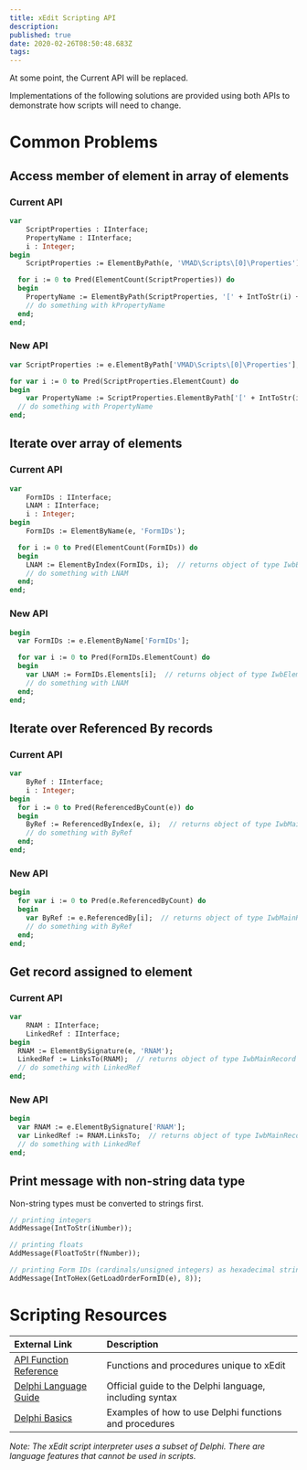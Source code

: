 ```yaml
---
title: xEdit Scripting API
description: 
published: true
date: 2020-02-26T08:50:48.683Z
tags: 
---
```


At some point, the Current API will be replaced.

Implementations of the following solutions are provided using both APIs to demonstrate how scripts will need to change.

# Common Problems

## Access member of element in array of elements

### Current API

```pascal
var
	ScriptProperties : IInterface;
	PropertyName : IInterface;
	i : Integer;
begin
	ScriptProperties := ElementByPath(e, 'VMAD\Scripts\[0]\Properties');

  for i := 0 to Pred(ElementCount(ScriptProperties)) do
  begin
    PropertyName := ElementByPath(ScriptProperties, '[' + IntToStr(i) + ']\propertyName');  // returns object of type IwbElement
    // do something with kPropertyName
  end;
end;
```

### New API

```pascal
var ScriptProperties := e.ElementByPath['VMAD\Scripts\[0]\Properties'];

for var i := 0 to Pred(ScriptProperties.ElementCount) do
begin
	var PropertyName := ScriptProperties.ElementByPath['[' + IntToStr(i) + ']\propertyName'];  // returns object of type IwbElement
  // do something with PropertyName
end;
```

## Iterate over array of elements

### Current API

```pascal
var
	FormIDs : IInterface;
	LNAM : IInterface;
	i : Integer;
begin
	FormIDs := ElementByName(e, 'FormIDs');

  for i := 0 to Pred(ElementCount(FormIDs)) do
  begin
    LNAM := ElementByIndex(FormIDs, i);  // returns object of type IwbElement
    // do something with LNAM
  end;
end;
```

### New API

```pascal
begin
  var FormIDs := e.ElementByName['FormIDs'];

  for var i := 0 to Pred(FormIDs.ElementCount) do
  begin
    var LNAM := FormIDs.Elements[i];  // returns object of type IwbElement
    // do something with LNAM
  end;
end;
```

## Iterate over Referenced By records

### Current API

```pascal
var
	ByRef : IInterface;
	i : Integer;
begin
  for i := 0 to Pred(ReferencedByCount(e)) do
  begin
    ByRef := ReferencedByIndex(e, i);  // returns object of type IwbMainRecord
    // do something with ByRef
  end;
end;
```

### New API

```pascal
begin
  for var i := 0 to Pred(e.ReferencedByCount) do
  begin
    var ByRef := e.ReferencedBy[i];  // returns object of type IwbMainRecord
    // do something with ByRef
  end;
end;
```

## Get record assigned to element

### Current API

```pascal
var
	RNAM : IInterface;
	LinkedRef : IInterface;
begin
  RNAM := ElementBySignature(e, 'RNAM');
  LinkedRef := LinksTo(RNAM);  // returns object of type IwbMainRecord
  // do something with LinkedRef
end;
```

### New API

```pascal
begin
  var RNAM := e.ElementBySignature['RNAM'];
  var LinkedRef := RNAM.LinksTo;  // returns object of type IwbMainRecord
  // do something with LinkedRef
end;
```

## Print message with non-string data type

Non-string types must be converted to strings first.

```pascal
// printing integers
AddMessage(IntToStr(iNumber));

// printing floats
AddMessage(FloatToStr(fNumber));

// printing Form IDs (cardinals/unsigned integers) as hexadecimal strings
AddMessage(IntToHex(GetLoadOrderFormID(e), 8));
```

# Scripting Resources

External Link | Description
:--- | :---
[API Function Reference](https://tes5edit.github.io/docs/13-Scripting-Functions.html) | Functions and procedures unique to xEdit
[Delphi Language Guide](http://docwiki.embarcadero.com/RADStudio/Rio/en/Delphi_Language_Guide_Index) | Official guide to the Delphi language, including syntax 
[Delphi Basics](http://www.delphibasics.co.uk/index.html) | Examples of how to use Delphi functions and procedures

*Note: The xEdit script interpreter uses a subset of Delphi. There are language features that cannot be used in scripts.*
